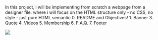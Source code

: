 <!DOCTYPE html>
<html>
<head>
</head>
<body>
<p>In this project, i will be implementing from scratch a webpage from a designer file. where i will focus on the HTML structure only - no CSS, no style - just pure HTML semantic 0. README and Objectives! 1. Banner 3. Quote 4. Videos 5. Membership 6. F.A.Q. 7. Footer </p>
<p><img src="shemssa.jpg"></p>
</body>
</html>